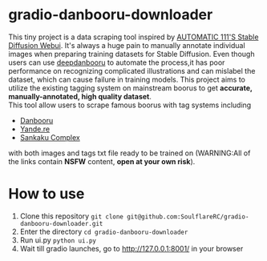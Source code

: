 # gradio-danbooru-downloader
This tiny project is a data scraping tool inspired by [AUTOMATIC 111'S Stable Diffusion Webui](https://github.com/AUTOMATIC1111/stable-diffusion-webui/). 
It's always a huge pain to manually annotate individual images when preparing training datasets for Stable Diffusion. Even though users can use [deepdanbooru](https://github.com/KichangKim/DeepDanbooru/tree/master/deepdanbooru)
to automate the process,it has poor performance on recognizing complicated illustrations and can mislabel the dataset, which can cause failure in training models.
This project aims to utilize the existing tagging system on mainstream boorus to get **accurate, manually-annotated, high quality dataset**.  
This tool allow users to scrape famous boorus with tag systems including  
 - [Danbooru](https://danbooru.donmai.us)
 - [Yande.re](https://yande.re/post)
 - [Sankaku Complex](https://beta.sankakucomplex.com/)  
   
 with both images and tags txt file ready to be trained on (WARNING:All of the links contain **NSFW** content, **open at your own risk**).  
 # How to use  
 1. Clone this repository ```git clone git@github.com:SoulflareRC/gradio-danbooru-downloader.git```
 2. Enter the directory ```cd gradio-danbooru-downloader```
 3. Run ui.py ```python ui.py```
 4. Wait till gradio launches, go to http://127.0.0.1:8001/ in your browser

